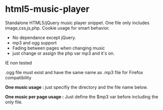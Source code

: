 html5-music-player
==================

Standalone HTML5/jQuery music player snippet. One file only includes image,css,js,php. Cookie usage for smart behavior.

- No dependance except jQuery. 
- mp3 and ogg support
- Fading between pages when changing music
- just change or assign the php var mp3 and it's on.

IE non tested

 .ogg file must exist and have the same name as .mp3 file for Firefox compatibility

 <b>One music usage : </b>
 just specifiy the directory and the file name below. 

 <b>One music per page usage :</b>
 Just define the $mp3 var before including the only file.
